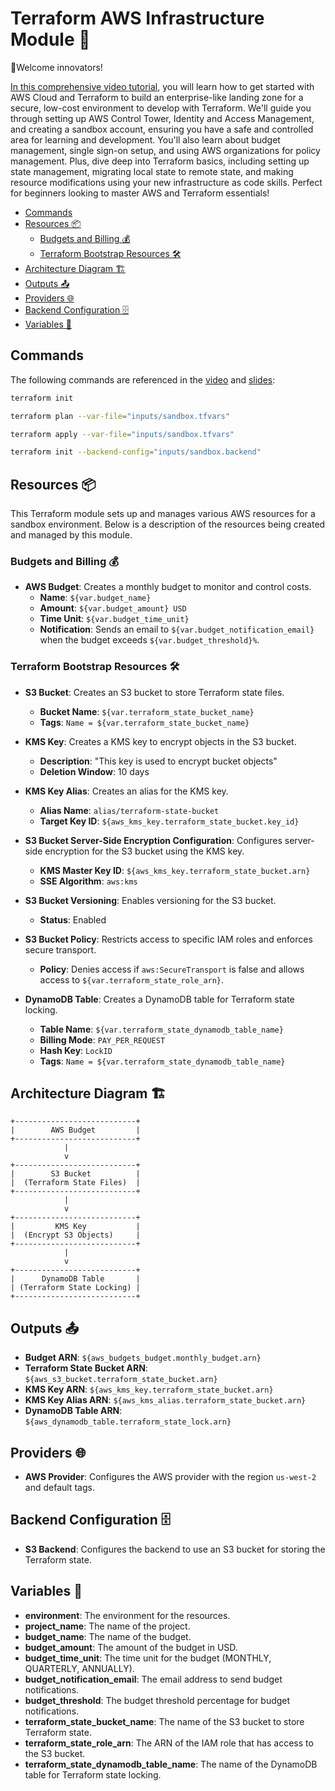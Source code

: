 # Terraform AWS Infrastructure Module 🚀

👋Welcome innovators!

[In this comprehensive video tutorial](https://youtu.be/PASG0NTKUQA?si=A6ngP_xhJLRLP1tA), you will learn how to get started with AWS Cloud and Terraform to build an enterprise-like landing zone for a secure, low-cost environment to develop with Terraform. We'll guide you through setting up AWS Control Tower, Identity and Access Management, and creating a sandbox account, ensuring you have a safe and controlled area for learning and development. You'll also learn about budget management, single sign-on setup, and using AWS organizations for policy management. Plus, dive deep into Terraform basics, including setting up state management, migrating local state to remote state, and making resource modifications using your new infrastructure as code skills. Perfect for beginners looking to master AWS and Terraform essentials!

- [Commands](#commands)
- [Resources 📦](#resources-)
  - [Budgets and Billing 💰](#budgets-and-billing-)
  - [Terraform Bootstrap Resources 🛠️](#terraform-bootstrap-resources-️)
- [Architecture Diagram 🏗️](#architecture-diagram-️)
- [Outputs 📤](#outputs-)
- [Providers 🌐](#providers-)
- [Backend Configuration 🗄️](#backend-configuration-️)
- [Variables 🔧](#variables-)

## Commands

The following commands are referenced in the [video](https://youtu.be/PASG0NTKUQA?si=A6ngP_xhJLRLP1tA) and [slides](https://www.slideshare.net/slideshow/getting-started-with-aws-enterprise-landing-zone-for-terraform-learning-development-pdf/276123193):

```bash
terraform init

terraform plan --var-file="inputs/sandbox.tfvars"

terraform apply --var-file="inputs/sandbox.tfvars"

terraform init --backend-config="inputs/sandbox.backend"

```

## Resources 📦

This Terraform module sets up and manages various AWS resources for a sandbox environment. Below is a description of the resources being created and managed by this module.

### Budgets and Billing 💰

- **AWS Budget**: Creates a monthly budget to monitor and control costs.
  - **Name**: `${var.budget_name}`
  - **Amount**: `${var.budget_amount} USD`
  - **Time Unit**: `${var.budget_time_unit}`
  - **Notification**: Sends an email to `${var.budget_notification_email}` when the budget exceeds `${var.budget_threshold}%`.

### Terraform Bootstrap Resources 🛠️

- **S3 Bucket**: Creates an S3 bucket to store Terraform state files.

  - **Bucket Name**: `${var.terraform_state_bucket_name}`
  - **Tags**: `Name = ${var.terraform_state_bucket_name}`

- **KMS Key**: Creates a KMS key to encrypt objects in the S3 bucket.

  - **Description**: "This key is used to encrypt bucket objects"
  - **Deletion Window**: 10 days

- **KMS Key Alias**: Creates an alias for the KMS key.

  - **Alias Name**: `alias/terraform-state-bucket`
  - **Target Key ID**: `${aws_kms_key.terraform_state_bucket.key_id}`

- **S3 Bucket Server-Side Encryption Configuration**: Configures server-side encryption for the S3 bucket using the KMS key.

  - **KMS Master Key ID**: `${aws_kms_key.terraform_state_bucket.arn}`
  - **SSE Algorithm**: `aws:kms`

- **S3 Bucket Versioning**: Enables versioning for the S3 bucket.

  - **Status**: Enabled

- **S3 Bucket Policy**: Restricts access to specific IAM roles and enforces secure transport.

  - **Policy**: Denies access if `aws:SecureTransport` is false and allows access to `${var.terraform_state_role_arn}`.

- **DynamoDB Table**: Creates a DynamoDB table for Terraform state locking.
  - **Table Name**: `${var.terraform_state_dynamodb_table_name}`
  - **Billing Mode**: `PAY_PER_REQUEST`
  - **Hash Key**: `LockID`
  - **Tags**: `Name = ${var.terraform_state_dynamodb_table_name}`

## Architecture Diagram 🏗️

```plaintext
+---------------------------+
|        AWS Budget         |
+---------------------------+
            |
            v
+---------------------------+
|        S3 Bucket          |
|  (Terraform State Files)  |
+---------------------------+
            |
            v
+---------------------------+
|         KMS Key           |
|  (Encrypt S3 Objects)     |
+---------------------------+
            |
            v
+---------------------------+
|      DynamoDB Table       |
| (Terraform State Locking) |
+---------------------------+
```

## Outputs 📤

- **Budget ARN**: `${aws_budgets_budget.monthly_budget.arn}`
- **Terraform State Bucket ARN**: `${aws_s3_bucket.terraform_state_bucket.arn}`
- **KMS Key ARN**: `${aws_kms_key.terraform_state_bucket.arn}`
- **KMS Key Alias ARN**: `${aws_kms_alias.terraform_state_bucket.arn}`
- **DynamoDB Table ARN**: `${aws_dynamodb_table.terraform_state_lock.arn}`

## Providers 🌐

- **AWS Provider**: Configures the AWS provider with the region `us-west-2` and default tags.

## Backend Configuration 🗄️

- **S3 Backend**: Configures the backend to use an S3 bucket for storing the Terraform state.

## Variables 🔧

- **environment**: The environment for the resources.
- **project_name**: The name of the project.
- **budget_name**: The name of the budget.
- **budget_amount**: The amount of the budget in USD.
- **budget_time_unit**: The time unit for the budget (MONTHLY, QUARTERLY, ANNUALLY).
- **budget_notification_email**: The email address to send budget notifications.
- **budget_threshold**: The budget threshold percentage for budget notifications.
- **terraform_state_bucket_name**: The name of the S3 bucket to store Terraform state.
- **terraform_state_role_arn**: The ARN of the IAM role that has access to the S3 bucket.
- **terraform_state_dynamodb_table_name**: The name of the DynamoDB table for Terraform state locking.
